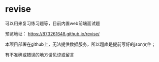 # revise
可以用来复习练习题等，目前内置web前端面试题

预览地址： https://873261648.github.io/revise/

本项目部署在github上，无法提供数据服务，所以题库是提前写好的json文件；

有不准确或错误的地方请见谅或留言